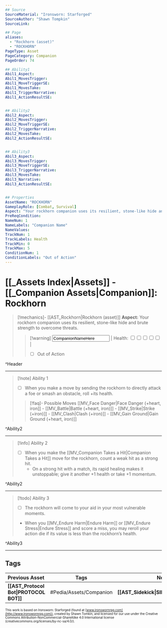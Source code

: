 ```yaml
---
## Source
SourceMaterial: "Ironsworn: Starforged"
SourceAuthor: "Shawn Tompkin"
SourceLink: 

## Page
aliases:
  - "Rockhorn (asset)"
  - "ROCKHORN"
PageType: Asset
PageCategory: Companion
PageOrder: 74

## Ability1
Abil1_Aspect:
Abil1_MovesTrigger:
Abil1_MoveTriggerSE:
Abil1_MovesTake:
Abil1_TriggerNarrative:
Abil1_ActionResultSE:


## Ability2
Abil2_Aspect:
Abil2_MovesTrigger:
Abil2_MoveTriggerSE:
Abil2_TriggerNarrative:
Abil2_MovesTake:
Abil2_ActionResultSE:


## Ability3
Abil3_Aspect:
Abil3_MovesTrigger:
Abil3_MoveTriggerSE:
Abil3_TriggerNarrative:
Abil3_MovesTake:
Abil3_Narrative:
Abil3_ActionResultSE:


## Properties
AssetName: "ROCKHORN"
GameplayRole: [Combat, Survival]
Aspect: "Your rockhorn companion uses its resilient, stone-like hide and brute strength to overcome threats."
PreReqCondition: 
NameNum: 1
NameLabels: "Companion Name"
NameValues:
TrackNum: 1
TrackLabels: Health
TrackMin: 0
TrackMax: 5
ConditionNum: 1
ConditionLabels: "Out of Action"
---
```

# [[_Assets Index|Assets]] - [[_Companion Assets|Companion]]: Rockhorn

> [!mechanics]- [[AST_Rockhorn|Rockhorn (asset)]]
> **Aspect:** Your rockhorn companion uses its resilient, stone-like hide and brute strength to overcome threats.
> > [!warning] <input type=texbox value="CompanionNameHere"> | Health: <input type="checkbox" /><input type="checkbox" /><input type="checkbox" /><input type="checkbox" /><input type="checkbox" /> |
> > - [ ] Out of Action

^Header

___
> [!note] Ability 1
> - [ ] When you make a move by sending the rockhorn to directly attack a foe or smash an obstacle, roll +its health.
> > [!faq]- Possible Moves
> > [[MV_Face Danger|Face Danger (+heart, iron]] - [[MV_Battle|Battle (+heart, iron)]] - [[MV_Strike|Strike (+iron)]] - [[MV_Clash|Clash (+iron)]] - [[MV_Gain Ground|Gain Ground (+heart, iron)]]

^Ability2

___
> [!info] Ability 2
> - [ ] When you make the [[MV_Companion Takes a Hit|Companion Takes a Hit]] move for the rockhorn, count a weak hit as a strong hit. 
> 	- On a strong hit with a match, its rapid healing makes it unstoppable; give it another +1 health or take +1 momentum.

^Ability2

___
> [!todo] Ability 3
> - [ ] The rockhorn will come to your aid in your most vulnerable moments. 
> - When you [[MV_Endure Harm|Endure Harm]] or [[MV_Endure Stress|Endure Stress]] and score a miss, you may reroll your action die if its value is less than the rockhorn’s health.

^Ability3

___

## Tags
| Previous Asset| Tags | Next Asset |
|:--- |:---:| ---:|
| **[[AST_Protocol Bot\|PROTOCOL BOT]]** | #Pedia/Assets/Companion | **[[AST_Sidekick\|SIDEKICK]]** |

<font size=-2>This work is based on Ironsworn: Starforged (found at [www.ironswornrpg.com](http://www.ironswornrpg.com)), created by Shawn Tomkin, and licensed for our use under the Creative Commons Attribution-NonCommercial-ShareAlike 4.0 International license  (creativecommons.org/licenses/by-nc-sa/4.0/).</font>